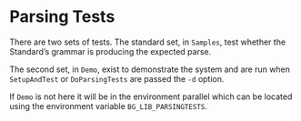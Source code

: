 # Parsing Tests

There are two sets of tests. The standard set, in `Samples`, test whether the Standard’s
grammar is producing the expected parse.

The second set, in `Demo`, exist to demonstrate the system and are run when `SetupAndTest`
or `DoParsingTests` are passed the `-d` option.

If `Demo` is not here it will be in the environment parallel which can be located using the
environment variable `BG_LIB_PARSINGTESTS`.
